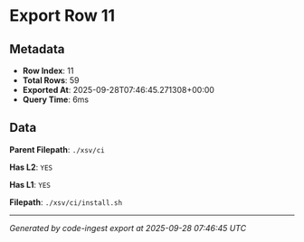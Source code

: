 # Export Row 11

## Metadata

- **Row Index**: 11
- **Total Rows**: 59
- **Exported At**: 2025-09-28T07:46:45.271308+00:00
- **Query Time**: 6ms

## Data

**Parent Filepath**: `./xsv/ci`

**Has L2**: `YES`

**Has L1**: `YES`

**Filepath**: `./xsv/ci/install.sh`

---

*Generated by code-ingest export at 2025-09-28 07:46:45 UTC*
